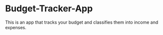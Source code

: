# Budget-Tracker-App

This is an app that tracks your budget and classifies them into income and expenses. 
